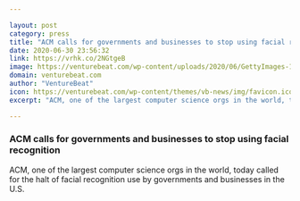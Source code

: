 ```yaml
---

layout: post
category: press
title: "ACM calls for governments and businesses to stop using facial recognition"
date: 2020-06-30 23:56:32
link: https://vrhk.co/2NGtgeB
image: https://venturebeat.com/wp-content/uploads/2020/06/GettyImages-1199708189.jpg?w=1200&strip=all
domain: venturebeat.com
author: "VentureBeat"
icon: https://venturebeat.com/wp-content/themes/vb-news/img/favicon.ico
excerpt: "ACM, one of the largest computer science orgs in the world, today called for the halt of facial recognition use by governments and businesses in the U.S."

---
```


### ACM calls for governments and businesses to stop using facial recognition

ACM, one of the largest computer science orgs in the world, today called for the halt of facial recognition use by governments and businesses in the U.S.